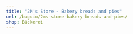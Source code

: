 ```yaml
---
title: "2M's Store - Bakery breads and pies"
url: /baguio/2ms-store-bakery-breads-and-pies/
shop: Bäckerei
---
```


